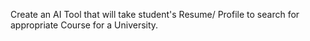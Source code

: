 Create an AI Tool that will take student's Resume/ Profile to search for appropriate Course for a University.

